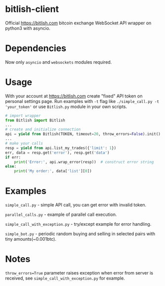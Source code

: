 # bitlish-client
Official https://bitlish.com bitcoin exchange WebSocket API wrapper on python3 with asyncio.

# Dependencies
Now only `asyncio` and `websockets` modules required.

# Usage
With your account at https://bitlish.com create "fixed" API token on personal settings page.
Run examples with `-t` flag like `./simple_call.py -t 'your_token'` or use `Bitlish.py` module in your own scripts.
```python
# import wrapper
from Bitlish import Bitlish
...
# create and initialize connection
api = yield from Bitlish(TOKEN, timeout=20, throw_errors=False).init()
...
# make your calls
resp = yield from api.list_my_trades({'limit': 1})
err, data = resp.get('error'), resp.get('data')
if err:
    print('Error:', api.wrap_error(resp))  # construct error string
else:
    print('My order:', data['list'][0])
```

# Examples
`simple_call.py` - simple API call, you can get error with invalid token.

`parallel_calls.py` - example of parallel call execution.

`simple_call_with_exception.py` - try/except example for error handling.

`simple_bot.py` - periodic random buying and selling in selected pairs with tiny amounts(~0.001btc).

# Notes
`throw_errors=True` parameter raises exception when error from server is received,
see `simple_call_with_exception.py` for example.

